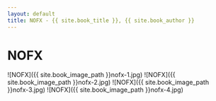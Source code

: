 ```yaml
---
layout: default
title: NOFX - {{ site.book_title }}, {{ site.book_author }}
---
```


# NOFX

![NOFX]({{ site.book_image_path }}nofx-1.jpg)
![NOFX]({{ site.book_image_path }}nofx-2.jpg)
![NOFX]({{ site.book_image_path }}nofx-3.jpg)
![NOFX]({{ site.book_image_path }}nofx-4.jpg)
